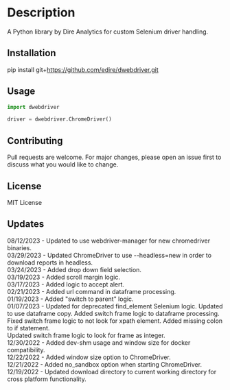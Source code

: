 # Description

A Python library by Dire Analytics for custom Selenium driver handling.

## Installation

pip install git+https://github.com/edire/dwebdriver.git

## Usage

```python
import dwebdriver

driver = dwebdriver.ChromeDriver()
```

## Contributing

Pull requests are welcome. For major changes, please open an issue first to discuss what you would like to change.

## License

MIT License

## Updates

08/12/2023 - Updated to use webdriver-manager for new chromedriver binaries.<br>
03/29/2023 - Updated ChromeDriver to use --headless=new in order to download reports in headless.<br>
03/24/2023 - Added drop down field selection.<br>
03/19/2023 - Added scroll margin logic.<br>
03/17/2023 - Added logic to accept alert.<br>
02/21/2023 - Added url command in dataframe processing.<br>
01/19/2023 - Added "switch to parent" logic.<br>
01/07/2023 - Updated for deprecated find_element Selenium logic.  Updated to use dataframe copy.  Added switch frame logic to dataframe processing.  Fixed switch frame logic to not look for xpath element.  Added missing colon to if statement.<br>
Updated switch frame logic to look for frame as integer.<br>
12/30/2022 - Added dev-shm usage and window size for docker compatibility.<br>
12/22/2022 - Added window size option to ChromeDriver.<br>
12/21/2022 - Added no_sandbox option when starting ChromeDriver.<br>
12/19/2022 - Updated download directory to current working directory for cross platform functionality.